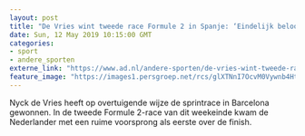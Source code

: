 ```yaml
---
layout: post
title: "De Vries wint tweede race Formule 2 in Spanje: ‘Eindelijk beloond’"
date: Sun, 12 May 2019 10:15:00 GMT
categories: 
- sport 
- andere_sporten 
externe_link: "https://www.ad.nl/andere-sporten/de-vries-wint-tweede-race-formule-2-in-spanje-eindelijk-beloond~a74597a3/"
feature_image: "https://images1.persgroep.net/rcs/glXTNnI7OcvM0Vywnb4HtbDmDgU/diocontent/146469797/_fitwidth/400/?appId=21791a8992982cd8da851550a453bd7f&quality=0.7"
---
```


Nyck de Vries heeft op overtuigende wijze de sprintrace in Barcelona gewonnen. In de tweede Formule 2-race van dit weekeinde kwam de Nederlander met een ruime voorsprong als eerste over de finish.
